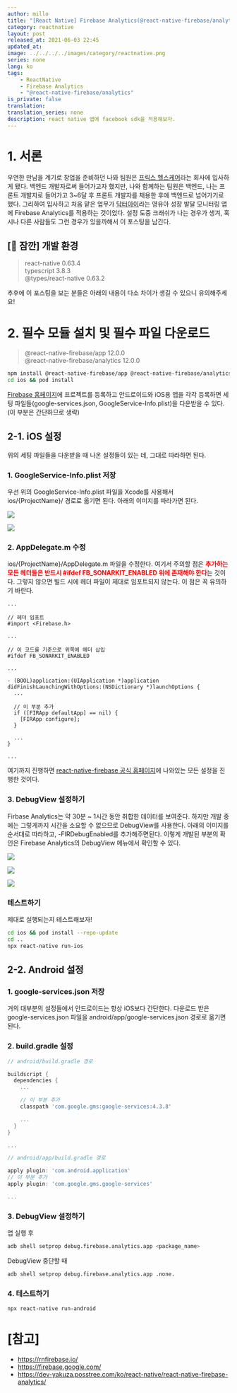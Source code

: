 ```yaml
---
author: millo
title: "[React Native] Firebase Analytics(@react-native-firebase/analytics) 적용하기"
category: reactnative
layout: post
released_at: 2021-06-03 22:45
updated_at:
image: ../../../../images/category/reactnative.png
series: none
lang: ko
tags:
    - ReactNative
    - Firebase Analytics
    - "@react-native-firebase/analytics"
is_private: false
translation:
translation_series: none
description: react native 앱에 facebook sdk을 적용해보자.
---
```


# 1. 서론

우연한 만남을 계기로 창업을 준비하던 나와 팀원은 [프릭스 헬스케어](https://www.rocketpunch.com/companies/friggshealthcare)라는 회사에 입사하게 됐다. 백엔드 개발자로써 들어가고자 했지만, 나와 함께하는 팀원은 백엔드, 나는 프론트 개발자로 들어가고 3~6달 후 프론트 개발자를 채용한 후에 백엔드로 넘어가기로 했다. 그리하여 입사하고 처음 맡은 업무가 [닥터아이](https://www.notion.so/2021-Friggs-Healthcare-4fcb6f67bdb44bc8b3e2ae8467aff165)라는 영유아 성장 발달 모니터링 앱에 Firebase Analytics를 적용하는 것이었다. 설정 도중 크래쉬가 나는 경우가 생겨, 혹시나 다른 사람들도 그런 경우가 있을까해서 이 포스팅을 남긴다.

## [👋 잠깐] 개발 환경

> react-native 0.63.4 <br />
> typescript 3.8.3 <br />
> @types/react-native 0.63.2 <br />

추후에 이 포스팅을 보는 분들은 아래의 내용이 다소 차이가 생길 수 있으니 유의해주세요!

# 2. 필수 모듈 설치 및 필수 파일 다운로드

> @react-native-firebase/app 12.0.0 <br />
> @react-native-firebase/analytics 12.0.0

```bash
npm install @react-native-firebase/app @react-native-firebase/analytics
cd ios && pod install
```

[Firebase 홈페이지](https://firebase.google.com/)에 프로젝트를 등록하고 안드로이드와 iOS용 앱을 각각 등록하면 세팅 파일들(google-services.json, GoogleService-Info.plist)을 다운받을 수 있다. (이 부분은 간단하므로 생략)

## 2-1. iOS 설정

위의 세팅 파일들을 다운받을 때 나온 설정들이 있는 데, 그대로 따라하면 된다.

### 1. GoogleService-Info.plist 저장

우선 위의 GoogleService-Info.plist 파일을 Xcode를 사용해서 ios/{ProjectName}/ 경로로 옮기면 된다. 아래의 이미지를 따라가면 된다.

![](../../../../images/2021/06/firebase_ios_1.jpeg)

![](../../../../images/2021/06/firebase_ios_2.jpeg)

### 2. AppDelegate.m 수정

ios/{ProjectName}/AppDelegate.m 파일을 수정한다.
여기서 주의할 점은 <span style="color:red">**추가하는 모든 헤더들은 반드시 #ifdef FB_SONARKIT_ENABLED 위에 존재해야 한다**</span>는 것이다. 그렇지 않으면 빌드 시에 헤더 파일이 제대로 임포트되지 않는다. 이 점은 꼭 유의하기 바란다.

```plist
...

// 헤더 임포트
#import <Firebase.h>

...

// 이 코드를 기준으로 위쪽에 헤더 삽입
#ifdef FB_SONARKIT_ENABLED

...

- (BOOL)application:(UIApplication *)application didFinishLaunchingWithOptions:(NSDictionary *)launchOptions {
  ...

  // 이 부분 추가
  if ([FIRApp defaultApp] == nil) {
    [FIRApp configure];
  }

  ...
}

...
```

여기까지 진행하면 [react-native-firebase 공식 홈페이지](https://rnfirebase.io/)에 나와있는 모든 설정을 진행한 것이다.

### 3. DebugView 설정하기

Firbase Analytics는 약 30분 ~ 1시간 동안 취합한 데이터를 보여준다. 하지만 개발 중에는 그렇게까지 시간을 소요할 수 없으므로 DebugView를 사용한다. 아래의 이미지를 순서대로 따라하고, -FIRDebugEnabled를 추가해주면된다. 이렇게 개발된 부분의 확인은 Firebase Analytics의 DebugView 메뉴에서 확인할 수 있다.

![](../../../../images/2021/06/firebase_ios_debugview_1.jpeg)

![](../../../../images/2021/06/firebase_ios_debugview_2.jpeg)

![](../../../../images/2021/06/firebase_ios_debugview_3.jpeg)

### 테스트하기

제대로 실행되는지 테스트해보자!

```bash
cd ios && pod install --repo-update
cd ..
npx react-native run-ios
```

## 2-2. Android 설정

### 1. google-services.json 저장

거의 대부분의 설정들에서 안드로이드는 항상 iOS보다 간단한다. 다운로드 받은 google-services.json 파일을 android/app/google-services.json 경로로 옮기면 된다.

### 2. build.gradle 설정

```gradle
// android/build.gradle 경로

buildscript {
  dependencies {
    ...

    // 이 부분 추가
    classpath 'com.google.gms:google-services:4.3.8'

    ...
  }
}

...
```

```gradle
// android/app/build.gradle 경로

apply plugin: 'com.android.application'
// 이 부분 추가
apply plugin: 'com.google.gms.google-services'

...
```

### 3. DebugView 설정하기

앱 실행 후

```bash
adb shell setprop debug.firebase.analytics.app <package_name>
```

DebugView 중단할 때

```bash
adb shell setprop debug.firebase.analytics.app .none.
```

### 4. 테스트하기

```bash
npx react-native run-android
```

# [참고]

-   https://rnfirebase.io/
-   https://firebase.google.com/
-   https://dev-yakuza.posstree.com/ko/react-native/react-native-firebase-analytics/
